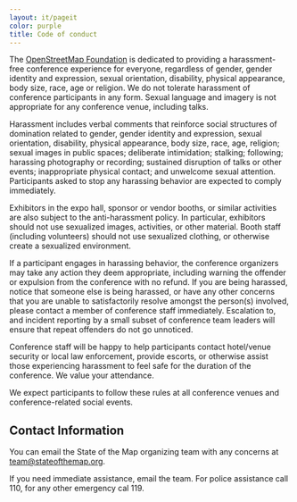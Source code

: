 ```yaml
---
layout: it/pageit
color: purple
title: Code of conduct
---
```


The [OpenStreetMap Foundation](http://wiki.osmfoundation.org/wiki/Main_Page) is dedicated to providing a harassment-free conference experience for everyone, regardless of gender, gender identity and expression, sexual orientation, disability, physical appearance, body size, race, age or religion. We do not tolerate harassment of conference participants in any form. Sexual language and imagery is not appropriate for any conference venue, including talks.

Harassment includes verbal comments that reinforce social structures of domination related to gender, gender identity and expression, sexual orientation, disability, physical appearance, body size, race, age, religion; sexual images in public spaces; deliberate intimidation; stalking; following; harassing photography or recording; sustained disruption of talks or other events; inappropriate physical contact; and unwelcome sexual attention. Participants asked to stop any harassing behavior are expected to comply immediately.

Exhibitors in the expo hall, sponsor or vendor booths, or similar activities are also subject to the anti-harassment policy. In particular, exhibitors should not use sexualized images, activities, or other material. Booth staff (including volunteers) should not use sexualized clothing, or otherwise create a sexualized environment.

If a participant engages in harassing behavior, the conference organizers may take any action they deem appropriate, including warning the offender or expulsion from the conference with no refund. If you are being harassed, notice that someone else is being harassed, or have any other concerns that you are unable to satisfactorily resolve amongst the person(s) involved, please contact a member of conference staff immediately. Escalation to, and incident reporting by a small subset of conference team leaders will ensure that repeat offenders do not go unnoticed.

Conference staff will be happy to help participants contact hotel/venue security or local law enforcement, provide escorts, or otherwise assist those experiencing harassment to feel safe for the duration of the conference. We value your attendance.

We expect participants to follow these rules at all conference venues and conference-related social events.

## Contact Information

You can email the State of the Map organizing team with any concerns at [team@stateofthemap.org](mailto:team@stateofthemap.org).

If you need immediate assistance, email the team. For police assistance call 110, for any other emergency cal 119.
